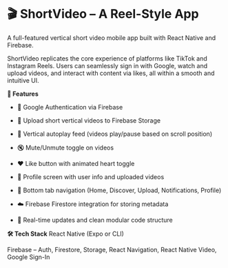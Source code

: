 # 🎬 ShortVideo – A Reel-Style App
A full-featured vertical short video mobile app built with React Native and Firebase.

ShortVideo replicates the core experience of platforms like TikTok and Instagram Reels. Users can seamlessly sign in with Google, watch and upload videos, and interact with content via likes, all within a smooth and intuitive UI.

**🚀 Features**
- 🔐 Google Authentication via Firebase

- 🎥 Upload short vertical videos to Firebase Storage

- 📱 Vertical autoplay feed (videos play/pause based on scroll position)

- 🔇 Mute/Unmute toggle on videos

- ❤️ Like button with animated heart toggle

- 👤 Profile screen with user info and uploaded videos

- 🧭 Bottom tab navigation (Home, Discover, Upload, Notifications, Profile)

- ☁️ Firebase Firestore integration for storing metadata

- 🔄 Real-time updates and clean modular code structure

**🛠 Tech Stack**
React Native (Expo or CLI)

Firebase – Auth, Firestore, Storage, React Navigation, React Native Video, Google Sign-In
